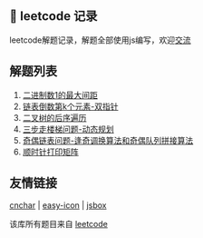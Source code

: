 ## 💪 leetcode 记录

leetcode解题记录，解题全部使用js编写，欢迎[交流](https://github.com/theajack/leetcode/issues/new)

## 解题列表

1. [二进制数1的最大间距](binary-gap.md)
2. [链表倒数第k个元素-双指针](list-last-k.md)
3. [二叉树的后序遍历](binary-tree-postorder-traversal.md)
4. [三步走楼梯问题-动态规划](step.md)
5. [奇偶链表问题-逢奇调换算法和奇偶队列拼接算法](odd-even-link.md)
6. [顺时针打印矩阵](log-matrix.md)

## 友情链接

[cnchar](https://www.github.com/theajack/cnchar) | [easy-icon](https://www.github.com/theajack/easy-icon) | [jsbox](https://www.github.com/theajack/jsbox)

该库所有题目来自 [leetcode](https://leetcode-cn.com/)
